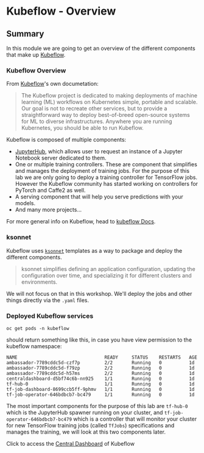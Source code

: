 # Kubeflow - Overview

## Summary

In this module we are going to get an overview of the different components that make up [Kubeflow](https://github.com/kubeflow/kubeflow).

### Kubeflow Overview

From [Kubeflow](https://github.com/kubeflow/kubeflow)'s own documetation:

> The Kubeflow project is dedicated to making deployments of machine learning (ML) workflows on Kubernetes simple, portable and scalable. Our goal is not to recreate other services, but to provide a straightforward way to deploy best-of-breed open-source systems for ML to diverse infrastructures. Anywhere you are running Kubernetes, you should be able to run Kubeflow.

Kubeflow is composed of multiple components:

* [JupyterHub](https://jupyterhub.readthedocs.io/en/latest/), which allows user to request an instance of a Jupyter Notebook server dedicated to them.
* One or multiple training controllers. These are component that simplifies and manages the deployment of training jobs. For the purpose of this lab we are only going to deploy a training controller for TensorFlow jobs. However the Kubeflow community has started working on controllers for PyTorch and Caffe2 as well.
* A serving component that will help you serve predictions with your models.
* And many more projects...

For more general info on Kubeflow, head to [kubeflow Docs](https://www.kubeflow.org/docs).

### ksonnet

Kubeflow uses [`ksonnet`](https://ksonnet.io/) templates as a way to package and deploy the different components.  

> ksonnet simplifies defining an application configuration, updating the configuration over time, and specializing it for different clusters and environments. 

We will not focus on that in this workshop. We'll deploy the jobs and other things directly via the `.yaml` files.

### Deployed Kubeflow services

`oc get pods -n kubeflow`

should return something like this, in case you have view permission to the kubeflow namespace:

~~~text
NAME                                READY     STATUS    RESTARTS   AGE
ambassador-7789cddc5d-czf7p         2/2       Running   0          1d
ambassador-7789cddc5d-f79zp         2/2       Running   0          1d
ambassador-7789cddc5d-h57ms         2/2       Running   0          1d
centraldashboard-d5bf74c6b-nn925    1/1       Running   0          1d
tf-hub-0                            1/1       Running   0          1d
tf-job-dashboard-8699ccb5ff-9phmv   1/1       Running   0          1d
tf-job-operator-646bdbcb7-bc479     1/1       Running   0          1d
~~~

The most important components for the purpose of this lab are `tf-hub-0` which is the JupyterHub spawner running on your cluster, and `tf-job-operator-646bdbcb7-bc479` which is a controller that will monitor your cluster for new TensorFlow training jobs (called `TfJobs`) specifications and manages the training, we will look at this two components later.

Click to access the [Central Dashboard](http://centraldashboard-kubeflow.{{OCP_APPS_BASE_URL}}) of Kubeflow

